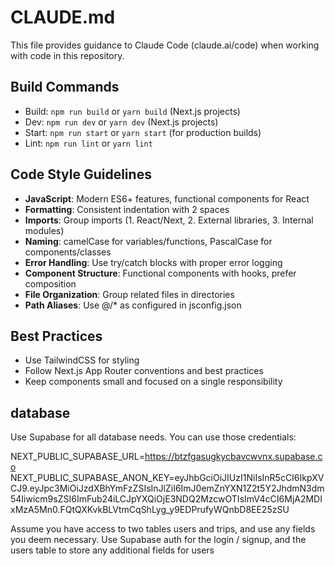 # CLAUDE.md

This file provides guidance to Claude Code (claude.ai/code) when working with code in this repository.

## Build Commands
- Build: `npm run build` or `yarn build` (Next.js projects)
- Dev: `npm run dev` or `yarn dev` (Next.js projects)
- Start: `npm run start` or `yarn start` (for production builds)
- Lint: `npm run lint` or `yarn lint`

## Code Style Guidelines
- **JavaScript**: Modern ES6+ features, functional components for React
- **Formatting**: Consistent indentation with 2 spaces
- **Imports**: Group imports (1. React/Next, 2. External libraries, 3. Internal modules)
- **Naming**: camelCase for variables/functions, PascalCase for components/classes
- **Error Handling**: Use try/catch blocks with proper error logging
- **Component Structure**: Functional components with hooks, prefer composition
- **File Organization**: Group related files in directories
- **Path Aliases**: Use @/* as configured in jsconfig.json

## Best Practices
- Use TailwindCSS for styling
- Follow Next.js App Router conventions and best practices
- Keep components small and focused on a single responsibility

## database

Use Supabase for all database needs. You can use those credentials:

NEXT_PUBLIC_SUPABASE_URL=https://btzfgasugkycbavcwvnx.supabase.co
NEXT_PUBLIC_SUPABASE_ANON_KEY=eyJhbGciOiJIUzI1NiIsInR5cCI6IkpXVCJ9.eyJpc3MiOiJzdXBhYmFzZSIsInJlZiI6ImJ0emZnYXN1Z2t5Y2JhdmN3dm54Iiwicm9sZSI6ImFub24iLCJpYXQiOjE3NDQ2MzcwOTIsImV4cCI6MjA2MDIxMzA5Mn0.FQtQXKvkBLVtmCqShLyg_y9EDPrufyWQnbD8EE25zSU

Assume you have access to two tables users and trips, and use any fields you deem necessary. Use Supabase auth for the login / signup, and the users table to store any additional fields for users